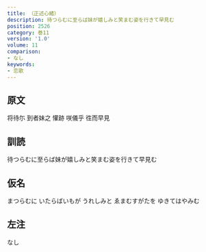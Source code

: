 ```yaml
---
title: （正述心緒）
description: 待つらむに至らば妹が嬉しみと笑まむ姿を行きて早見む
position: 2526
category: 巻11
version: '1.0'
volume: 11
comparison:
- なし
keywords:
- 恋歌
---
```


## 原文

将待尓 到者妹之 懽跡 咲儀乎 徃而早見

## 訓読

待つらむに至らば妹が嬉しみと笑まむ姿を行きて早見む

## 仮名

まつらむに いたらばいもが うれしみと ゑまむすがたを ゆきてはやみむ

## 左注

なし
